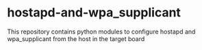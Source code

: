 # hostapd-and-wpa_supplicant
This repository contains python modules to configure hostapd and wpa_supplicant from the host in the target board

